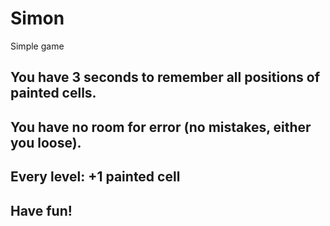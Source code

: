 # Simon
Simple game
## You have 3 seconds to remember all positions of painted cells.
## You have no room for error (no mistakes, either you loose).
## Every level: +1 painted cell
## Have fun!
